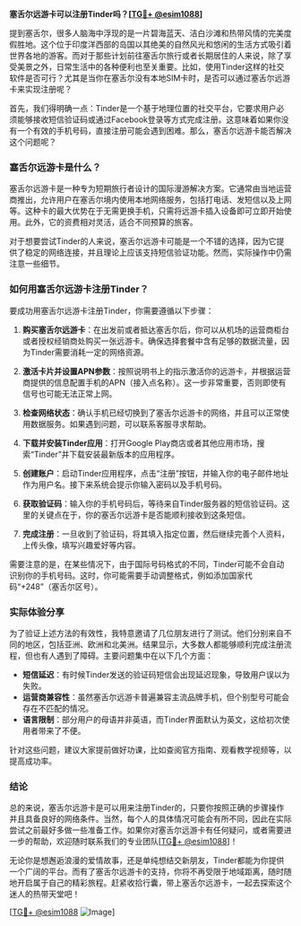 **塞舌尔远游卡可以注册Tinder吗？[[TG💪+ @esim1088](https://t.me/s/esim1088)]**

提到塞舌尔，很多人脑海中浮现的是一片碧海蓝天、洁白沙滩和热带风情的完美度假胜地。这个位于印度洋西部的岛国以其绝美的自然风光和悠闲的生活方式吸引着世界各地的游客。而对于那些计划前往塞舌尔旅行或者长期居住的人来说，除了享受美景之外，日常生活中的各种便利也至关重要。比如，使用Tinder这样的社交软件是否可行？尤其是当你在塞舌尔没有本地SIM卡时，是否可以通过塞舌尔远游卡来实现注册呢？

首先，我们得明确一点：Tinder是一个基于地理位置的社交平台，它要求用户必须能够接收短信验证码或通过Facebook登录等方式完成注册。这意味着如果你没有一个有效的手机号码，直接注册可能会遇到困难。那么，塞舌尔远游卡能否解决这个问题呢？

### 塞舌尔远游卡是什么？

塞舌尔远游卡是一种专为短期旅行者设计的国际漫游解决方案。它通常由当地运营商推出，允许用户在塞舌尔境内使用本地网络服务，包括打电话、发短信以及上网等。这种卡的最大优势在于无需更换手机，只需将远游卡插入设备即可立即开始使用。此外，它的资费相对灵活，适合不同预算的旅客。

对于想要尝试Tinder的人来说，塞舌尔远游卡可能是一个不错的选择，因为它提供了稳定的网络连接，并且理论上应该支持短信验证功能。然而，实际操作中仍需注意一些细节。

### 如何用塞舌尔远游卡注册Tinder？

要成功用塞舌尔远游卡注册Tinder，你需要遵循以下步骤：

1. **购买塞舌尔远游卡**：在出发前或者抵达塞舌尔后，你可以从机场的运营商柜台或者授权经销商处购买一张远游卡。确保选择套餐中含有足够的数据流量，因为Tinder需要消耗一定的网络资源。

2. **激活卡片并设置APN参数**：按照说明书上的指示激活你的远游卡，并根据运营商提供的信息配置手机的APN（接入点名称）。这一步非常重要，否则即使有信号也可能无法正常上网。

3. **检查网络状态**：确认手机已经切换到了塞舌尔远游卡的网络，并且可以正常使用数据服务。如果遇到问题，可以联系客服寻求帮助。

4. **下载并安装Tinder应用**：打开Google Play商店或者其他应用市场，搜索“Tinder”并下载安装最新版本的应用程序。

5. **创建账户**：启动Tinder应用程序，点击“注册”按钮，并输入你的电子邮件地址作为用户名。接下来系统会提示你输入密码以及手机号码。

6. **获取验证码**：输入你的手机号码后，等待来自Tinder服务器的短信验证码。这里的关键点在于，你的塞舌尔远游卡是否能顺利接收到这条短信。

7. **完成注册**：一旦收到了验证码，将其填入指定位置，然后继续完善个人资料，上传头像，填写兴趣爱好等内容。

需要注意的是，在某些情况下，由于国际号码格式的不同，Tinder可能不会自动识别你的手机号码。这时，你可能需要手动调整格式，例如添加国家代码“+248”（塞舌尔区号）。

### 实际体验分享

为了验证上述方法的有效性，我特意邀请了几位朋友进行了测试。他们分别来自不同的地区，包括亚洲、欧洲和北美洲。结果显示，大多数人都能够顺利完成注册流程，但也有人遇到了障碍。主要问题集中在以下几个方面：

- **短信延迟**：有时候Tinder发送的验证码短信会出现延迟现象，导致用户误以为失败。
- **运营商兼容性**：虽然塞舌尔远游卡普遍兼容主流品牌手机，但个别型号可能会存在不匹配的情况。
- **语言限制**：部分用户的母语并非英语，而Tinder界面默认为英文，这给初次使用者带来了不便。

针对这些问题，建议大家提前做好功课，比如查阅官方指南、观看教学视频等，以提高成功率。

### 结论

总的来说，塞舌尔远游卡是可以用来注册Tinder的，只要你按照正确的步骤操作并且具备良好的网络条件。当然，每个人的具体情况可能会有所不同，因此在实际尝试之前最好多做一些准备工作。如果你对塞舌尔远游卡有任何疑问，或者需要进一步的帮助，欢迎随时联系我们的专业团队[[TG💪+ @esim1088](https://t.me/s/esim1088)]！

无论你是想邂逅浪漫的爱情故事，还是单纯想结交新朋友，Tinder都能为你提供一个广阔的平台。而有了塞舌尔远游卡的支持，你将不再受限于地域距离，随时随地开启属于自己的精彩旅程。赶紧收拾行囊，带上塞舌尔远游卡，一起去探索这个迷人的热带天堂吧！

[[TG💪+ @esim1088](https://t.me/s/esim1088) ![Image](https://i.postimg.cc/4NQfJmqS/Snipaste-2025-05-13-00-14-12.png)]